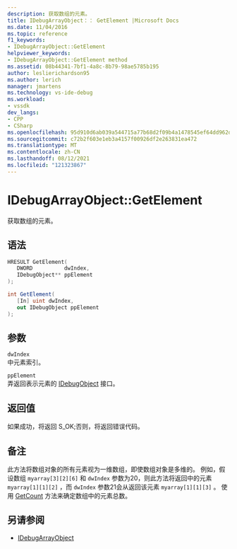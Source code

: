 ```yaml
---
description: 获取数组的元素。
title: IDebugArrayObject：： GetElement |Microsoft Docs
ms.date: 11/04/2016
ms.topic: reference
f1_keywords:
- IDebugArrayObject::GetElement
helpviewer_keywords:
- IDebugArrayObject::GetElement method
ms.assetid: 08b44341-7bf1-4a8c-8b79-98ae5785b195
author: leslierichardson95
ms.author: lerich
manager: jmartens
ms.technology: vs-ide-debug
ms.workload:
- vssdk
dev_langs:
- CPP
- CSharp
ms.openlocfilehash: 95d910d6ab039a544715a77b68d2f09b4a1478545ef64dd962db8cd5b372f707
ms.sourcegitcommit: c72b2f603e1eb3a4157f00926df2e263831ea472
ms.translationtype: MT
ms.contentlocale: zh-CN
ms.lasthandoff: 08/12/2021
ms.locfileid: "121323867"
---
```

# <a name="idebugarrayobjectgetelement"></a>IDebugArrayObject::GetElement
获取数组的元素。

## <a name="syntax"></a>语法

```cpp
HRESULT GetElement( 
   DWORD          dwIndex,
   IDebugObject** ppElement
);
```

```csharp
int GetElement(
   [In] uint dwIndex,
   out IDebugObject ppElement
);
```

## <a name="parameters"></a>参数
`dwIndex`\
中元素索引。

`ppElement`\
弄返回表示元素的 [IDebugObject](../../../extensibility/debugger/reference/idebugobject.md) 接口。

## <a name="return-value"></a>返回值
 如果成功，将返回 S_OK;否则，将返回错误代码。

## <a name="remarks"></a>备注
 此方法将数组对象的所有元素视为一维数组，即使数组对象是多维的。 例如，假设数组 `myarray[3][2][6]` 和 `dwIndex` 参数为20，则此方法将返回中的元素 `myarray[1][1][2]` ，而 `dwIndex` 参数21会从返回该元素 `myarray[1][1][3]` 。 使用 [GetCount](../../../extensibility/debugger/reference/idebugarrayobject-getcount.md) 方法来确定数组中的元素总数。

## <a name="see-also"></a>另请参阅
- [IDebugArrayObject](../../../extensibility/debugger/reference/idebugarrayobject.md)
